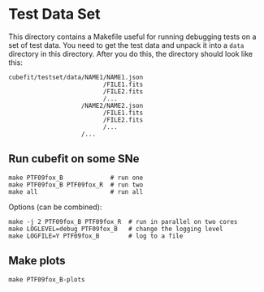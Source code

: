 Test Data Set
=============

This directory contains a Makefile useful for running debugging tests
on a set of test data. You need to get the test data and unpack it
into a `data` directory in this directory. After you do this, the
directory should look like this:

```
cubefit/testset/data/NAME1/NAME1.json
                          /FILE1.fits
                          /FILE2.fits
                          /...
                    /NAME2/NAME2.json
                          /FILE1.fits
                          /FILE2.fits
                          /...
                    /...
```

Run cubefit on some SNe
-----------------------

```
make PTF09fox_B             # run one
make PTF09fox_B PTF09fox_R  # run two
make all                    # run all
```

Options (can be combined):

```
make -j 2 PTF09fox_B PTF09fox_R  # run in parallel on two cores
make LOGLEVEL=debug PTF09fox_B   # change the logging level
make LOGFILE=Y PTF09fox_B        # log to a file
```

Make plots
----------

```
make PTF09fox_B-plots
```
